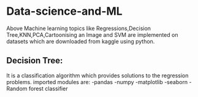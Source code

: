 # Data-science-and-ML
Above Machine learning topics like Regressions,Decision Tree,KNN,PCA,Cartoonising an Image and SVM are implemented on datasets which are downloaded from kaggle using python.


## Decision Tree:
It is a classification algorithm which provides solutions to the regression problems.
imported modules are:
    -pandas
    -numpy
    -matplotlib
    -seaborn
    -Random forest classifier
    
    
